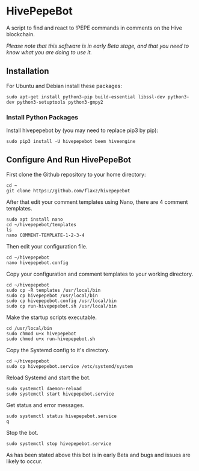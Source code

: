 # HivePepeBot

A script to find and react to !PEPE commands in comments on the Hive blockchain.

*Please note that this software is in early Beta stage, and that you need to know what you are doing to use it.*

## Installation 

For Ubuntu and Debian install these packages:
```
sudo apt-get install python3-pip build-essential libssl-dev python3-dev python3-setuptools python3-gmpy2
```

### Install Python Packages

Install hivepepebot by (you may need to replace pip3 by pip):
```
sudo pip3 install -U hivepepebot beem hiveengine
```

## Configure And Run HivePepeBot

First clone the Github repository to your home directory:
```
cd ~
git clone https://github.com/flaxz/hivepepebot
```

After that edit your comment templates using Nano, there are 4 comment templates.
```
sudo apt install nano 
cd ~/hivepepebot/templates
ls
nano COMMENT-TEMPLATE-1-2-3-4
```

Then edit your configuration file.
```
cd ~/hivepepebot
nano hivepepebot.config
```

Copy your configuration and comment templates to your working directory.
```
cd ~/hivepepebot
sudo cp -R templates /usr/local/bin
sudo cp hivepepebot /usr/local/bin
sudo cp hivepepebot.config /usr/local/bin
sudo cp run-hivepepebot.sh /usr/local/bin
```

Make the startup scripts executable.
```
cd /usr/local/bin
sudo chmod u+x hivepepebot
sudo chmod u+x run-hivepepebot.sh
```

Copy the Systemd config to it's directory.
```
cd ~/hivepepebot
sudo cp hivepepebot.service /etc/systemd/system
```

Reload Systemd and start the bot.
```
sudo systemctl daemon-reload
sudo systemctl start hivepepebot.service
```

Get status and error messages.
```
sudo systemctl status hivepepebot.service
q
```

Stop the bot.
```
sudo systemctl stop hivepepebot.service
```

As has been stated above this bot is in early Beta and bugs and issues are likely to occur.

